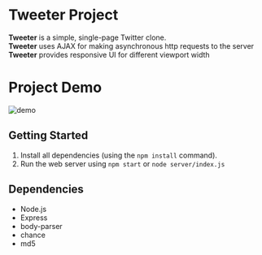 # Tweeter Project

**Tweeter** is a simple, single-page Twitter clone.  
**Tweeter** uses AJAX for making asynchronous http requests to the server  
**Tweeter** provides responsive UI for different viewport width

# Project Demo
![demo](https://user-images.githubusercontent.com/105215745/229091177-85f13f98-6752-45bf-8e54-97d08638c5a0.gif)

## Getting Started

1. Install all dependencies (using the `npm install` command).
2. Run the web server using `npm start` or `node server/index.js`

## Dependencies

- Node.js
- Express
- body-parser
- chance
- md5
